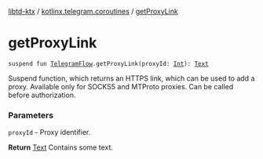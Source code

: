 [libtd-ktx](../index.md) / [kotlinx.telegram.coroutines](index.md) / [getProxyLink](./get-proxy-link.md)

# getProxyLink

`suspend fun `[`TelegramFlow`](../kotlinx.telegram.core/-telegram-flow/index.md)`.getProxyLink(proxyId: `[`Int`](https://kotlinlang.org/api/latest/jvm/stdlib/kotlin/-int/index.html)`): `[`Text`](https://tdlibx.github.io/td/docs/org/drinkless/td/libcore/telegram/TdApi.Text.html)

Suspend function, which returns an HTTPS link, which can be used to add a proxy. Available only
for SOCKS5 and MTProto proxies. Can be called before authorization.

### Parameters

`proxyId` - Proxy identifier.

**Return**
[Text](https://tdlibx.github.io/td/docs/org/drinkless/td/libcore/telegram/TdApi.Text.html) Contains some text.


